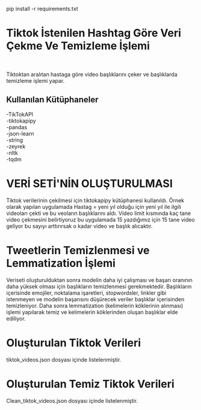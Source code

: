 pip install -r requirements.txt

# Tiktok İstenilen Hashtag Göre Veri Çekme Ve Temizleme İşlemi
<br/>

Tiktoktan aralıtan hastaga göre video başlıklarını çeker ve başlıklarda temizleme işlemi yapar.
<br/>
## Kullanılan Kütüphaneler
-TikTokAPI<br/>
-tiktokapipy<br/>
-pandas<br/>
-json-learn<br/>
-string <br/>
-zeyrek<br/>
-nltk<br/>
-tqdm<br/>

# VERİ SETİ'NİN OLUŞTURULMASI
Tiktok verilerinin çekilmesi için tiktokapipy kütüphanesi kullanıldı. Örnek olarak yapılan uygulamada Hastag = yeni yıl olduğu için yeni yıl ile ilgili videoları çekti ve bu veoların başlıklarını aldı.
Video limit kısmında kaç tane video çekmesini belirtiyoruz bu uygulamada 15 yazdığımız için 15 tane video geliyor bu sayıyı arttırırsak o kadar video ve başlık alıcaktır.

# Tweetlerin Temizlenmesi ve Lemmatization İşlemi<br/>
Veriseti oluşturulduktan sonra modelin daha iyi çalışması ve başarı oranının daha yüksek olması için başlıkların temizlenmesi gerekmektedir. Başlıkların içerisinde emojiler, noktalama işaretleri, stopwordsler, linkler gibi istenmeyen ve modelin başarısını düşürecek veriler başlıklar içerisinden temizleniyor. Daha sonra lemmatization (kelimelerin köklerinin alınması) işlemi yapılarak temiz ve kelimelerin köklerinden oluşan başlıklar elde ediliyor.
<br/>

# Oluşturulan Tiktok Verileri
tiktok_videos.json dosyası içinde listelenmiştir.

# Oluşturulan Temiz Tiktok Verileri
Clean_tiktok_videos.json dosyası içinde listelenmiştir.
